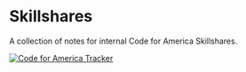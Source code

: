 Skillshares
===========

A collection of notes for internal Code for America Skillshares.

[![Code for America Tracker](http://stats.codeforamerica.org/codeforamerica/skillshares.png)](http://stats.codeforamerica.org/projects/skillshares)

